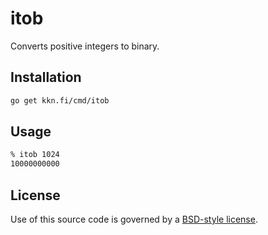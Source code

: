 # itob

Converts positive integers to binary.

## Installation

```sh
go get kkn.fi/cmd/itob
```

## Usage

```sh
% itob 1024
10000000000
```

## License

Use of this source code is governed by a [BSD-style license](LICENSE).



